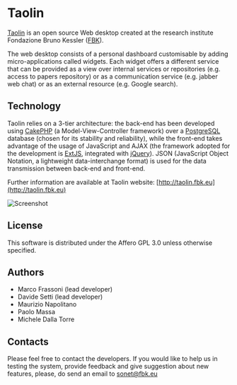 # Taolin #

[Taolin](http://taolin.fbk.eu) is an open source Web desktop created at the research institute Fondazione Bruno Kessler ([FBK](http://www.fbk.eu)).

The web desktop consists of a personal dashboard customisable by adding micro-applications called widgets. Each widget offers a different service that can be provided as a view over internal services or repositories (e.g. access to papers repository) or as a communication service (e.g. jabber web chat) or as an external resource (e.g. Google search). 


## Technology ##
Taolin relies on a 3-tier architecture: the back-end has been developed using [CakePHP](www.cakephp.org) (a Model-View-Controller framework) over a [PostgreSQL](www.postgresql.org) database (chosen for its stability and reliability), while the front-end takes advantage of the usage of JavaScript and AJAX (the framework adopted for the development is [ExtJS](http://extjs.com), integrated with [jQuery](http://www.jquery.com)). JSON (JavaScript Object Notation, a lightweight data-interchange format) is used for the data transmission between back-end and front-end.

Further information are available at Taolin website: [http://taolin.fbk.eu](http://taolin.fbk.eu)

![Screenshot](http://lh5.ggpht.com/_2CurDthbDSw/SdyljiOKusI/AAAAAAAAAOw/BletgTTUorY/s400/screenshot_demo.png)

## License ##
This software is distributed under the Affero GPL 3.0 unless otherwise specified.


## Authors ##
 * Marco Frassoni (lead developer)
 * Davide Setti (lead developer)
 * Maurizio Napolitano
 * Paolo Massa
 * Michele Dalla Torre


## Contacts ##
Please feel free to contact the developers.
If you would like to help us in testing the system, provide feedback and give suggestion about new features, please, do send an email to sonet@fbk.eu 
